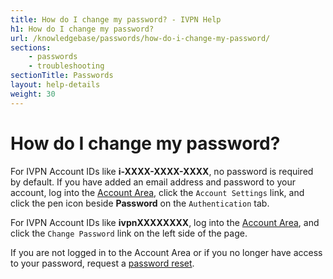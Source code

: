 ```yaml
---
title: How do I change my password? - IVPN Help
h1: How do I change my password?
url: /knowledgebase/passwords/how-do-i-change-my-password/
sections:
    - passwords
    - troubleshooting
sectionTitle: Passwords
layout: help-details
weight: 30
---
```

# How do I change my password?

For IVPN Account IDs like **i-XXXX-XXXX-XXXX**, no password is required by default.  If you have added an email address and password to your account, log into the [Account Area](/account/login/#id), click the `Account Settings` link, and click the pen icon beside **Password** on the `Authentication` tab.

For IVPN Account IDs like **ivpnXXXXXXXX**, log into the [Account Area](/account/login/#email), and click the `Change Password` link on the left side of the page.

If you are not logged in to the Account Area or if you no longer have access to your password, request a [password reset](/recover/password/).
